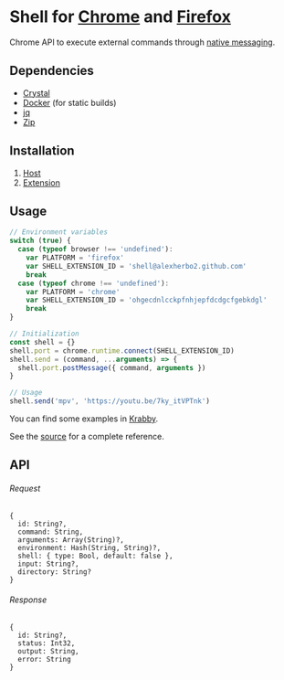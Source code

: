 # Shell for [Chrome] and [Firefox]

[Chrome]: https://google.com/chrome/
[Firefox]: https://mozilla.org/firefox/

Chrome API to execute external commands through [native messaging].

[Native messaging]: https://developer.chrome.com/extensions/nativeMessaging

## Dependencies

- [Crystal]
- [Docker] (for static builds)
- [jq]
- [Zip]

[Crystal]: https://crystal-lang.org
[Docker]: https://docker.com
[jq]: https://stedolan.github.io/jq/
[Zip]: http://infozip.sourceforge.net/Zip.html

## Installation

1. [Host](host)
2. [Extension](extension)

## Usage

``` javascript
// Environment variables
switch (true) {
  case (typeof browser !== 'undefined'):
    var PLATFORM = 'firefox'
    var SHELL_EXTENSION_ID = 'shell@alexherbo2.github.com'
    break
  case (typeof chrome !== 'undefined'):
    var PLATFORM = 'chrome'
    var SHELL_EXTENSION_ID = 'ohgecdnlcckpfnhjepfdcdgcfgebkdgl'
    break
}

// Initialization
const shell = {}
shell.port = chrome.runtime.connect(SHELL_EXTENSION_ID)
shell.send = (command, ...arguments) => {
  shell.port.postMessage({ command, arguments })
}

// Usage
shell.send('mpv', 'https://youtu.be/7ky_itVPTnk')
```

You can find some examples in [Krabby].

[Krabby]: https://krabby.netlify.com

See the [source](host/src) for a complete reference.

## API

###### Request

``` crystal
{
  id: String?,
  command: String,
  arguments: Array(String)?,
  environment: Hash(String, String)?,
  shell: { type: Bool, default: false },
  input: String?,
  directory: String?
}
```

###### Response

``` crystal
{
  id: String?,
  status: Int32,
  output: String,
  error: String
}
```
